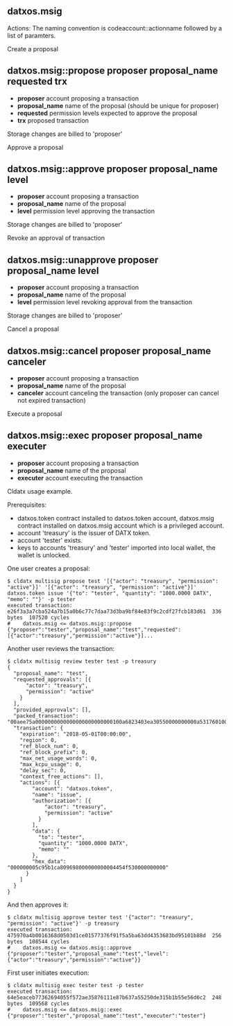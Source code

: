 datxos.msig
--------

Actions:
The naming convention is codeaccount::actionname followed by a list of paramters.

Create a proposal
## datxos.msig::propose    proposer proposal_name requested trx
   - **proposer** account proposing a transaction
   - **proposal_name** name of the proposal (should be unique for proposer)
   - **requested** permission levels expected to approve the proposal
   - **trx** proposed transaction

   Storage changes are billed to 'proposer'

Approve a proposal
## datxos.msig::approve    proposer proposal_name level
   - **proposer** account proposing a transaction
   - **proposal_name** name of the proposal
   - **level** permission level approving the transaction

   Storage changes are billed to 'proposer'

Revoke an approval of transaction
## datxos.msig::unapprove    proposer proposal_name level
   - **proposer** account proposing a transaction
   - **proposal_name** name of the proposal
   - **level** permission level revoking approval from the transaction

   Storage changes are billed to 'proposer'

Cancel a proposal
## datxos.msig::cancel    proposer proposal_name canceler
   - **proposer** account proposing a transaction
   - **proposal_name** name of the proposal
   - **canceler** account canceling the transaction (only proposer can cancel not expired transaction)

Execute a proposal
## datxos.msig::exec    proposer proposal_name executer
   - **proposer** account proposing a transaction
   - **proposal_name** name of the proposal
   - **executer** account executing the transaction


Cldatx usage example.

Prerequisites:
   - datxos.token contract installed to datxos.token account, datxos.msig contract installed on datxos.msig account which is a privileged account.
   - account 'treasury' is the issuer of DATX token.
   - account 'tester' exists.
   - keys to accounts 'treasury' and 'tester' imported into local wallet, the wallet is unlocked.

One user creates a proposal:
````
$ cldatx multisig propose test '[{"actor": "treasury", "permission": "active"}]' '[{"actor": "treasury", "permission": "active"}]' datxos.token issue '{"to": "tester", "quantity": "1000.0000 DATX", "memo": ""}' -p tester
executed transaction: e26f3a3a7cba524a7b15a0b6c77c7daa73d3ba9bf84e83f9c2cdf27fcb183d61  336 bytes  107520 cycles
#    datxos.msig <= datxos.msig::propose          {"proposer":"tester","proposal_name":"test","requested":[{"actor":"treasury","permission":"active"}]...
````

Another user reviews the transaction:
````
$ cldatx multisig review tester test -p treasury
{
  "proposal_name": "test",
  "requested_approvals": [{
      "actor": "treasury",
      "permission": "active"
    }
  ],
  "provided_approvals": [],
  "packed_transaction": "00aee75a0000000000000000000000000100a6823403ea30550000000000a5317601000000fe6a6cd4cd00000000a8ed323219000000005c95b1ca809698000000000004454f530000000000",
  "transaction": {
    "expiration": "2018-05-01T00:00:00",
    "region": 0,
    "ref_block_num": 0,
    "ref_block_prefix": 0,
    "max_net_usage_words": 0,
    "max_kcpu_usage": 0,
    "delay_sec": 0,
    "context_free_actions": [],
    "actions": [{
        "account": "datxos.token",
        "name": "issue",
        "authorization": [{
            "actor": "treasury",
            "permission": "active"
          }
        ],
        "data": {
          "to": "tester",
          "quantity": "1000.0000 DATX",
          "memo": ""
        },
        "hex_data": "000000005c95b1ca809698000000000004454f530000000000"
      }
    ]
  }
}
````

And then approves it:
````
$ cldatx multisig approve tester test '{"actor": "treasury", "permission": "active"}' -p treasury
executed transaction: 475970a4b0016368d0503d1ce01577376f91f5a5ba63dd4353683bd95101b88d  256 bytes  108544 cycles
#    datxos.msig <= datxos.msig::approve          {"proposer":"tester","proposal_name":"test","level":{"actor":"treasury","permission":"active"}}
````

First user initiates execution:
````
$ cldatx multisig exec tester test -p tester
executed transaction: 64e5eaceb77362694055f572ae35876111e87b637a55250de315b1b55e56d6c2  248 bytes  109568 cycles
#    datxos.msig <= datxos.msig::exec             {"proposer":"tester","proposal_name":"test","executer":"tester"}
````
